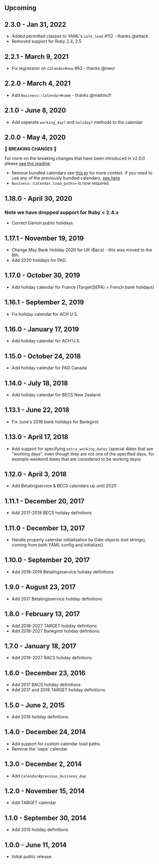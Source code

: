 ## Upcoming

## 2.3.0 - Jan 31, 2022

- Added permitted classes to YAML's `safe_load` #112 - thanks @attack
- Removed support for Ruby 2.4, 2.5

## 2.2.1 - March 9, 2021

- Fix regression on `Calendar#new` #83 - thanks @ineu!

## 2.2.0 - March 4, 2021

- Add `Business::Calendar#name` - thanks @mattmcf!

## 2.1.0 - June 8, 2020

- Add seperate `working_day?` and `holiday?` methods to the calendar

## 2.0.0 - May 4, 2020

🚨 **BREAKING CHANGES** 🚨

For more on the breaking changes that have been introduced in v2.0.0 please [see the readme](README.md#v200-breaking-changes).

- Remove bundled calendars see [this pr](https://github.com/gocardless/business/pull/54) for more context. If you need to use any of the previously bundled calendars, [see here](https://github.com/gocardless/business/tree/b12c186ca6fd4ffdac85175742ff7e4d0a705ef4/lib/business/data)
- `Business::Calendar.load_paths=` is now required

## 1.18.0 - April 30, 2020

### Note we have dropped support for Ruby < 2.4.x

- Correct Danish public holidays

## 1.17.1 - November 19, 2019

- Change May Bank Holiday 2020 for UK (Bacs) - this was moved to the 8th.
- Add 2020 holidays for PAD.

## 1.17.0 - October 30, 2019

- Add holiday calendar for France (Target(SEPA) + French bank holidays)

## 1.16.1 - September 2, 2019

- Fix holiday calendar for ACH U.S.

## 1.16.0 - January 17, 2019

- Add holiday calendar for ACH U.S.

## 1.15.0 - October 24, 2018

- Add holiday calendar for PAD Canada

## 1.14.0 - July 18, 2018

- Add holiday calendar for BECS New Zealand

## 1.13.1 - June 22, 2018

- Fix June's 2018 bank holidays for Bankgirot

## 1.13.0 - April 17, 2018

- Add support for specifying `extra_working_dates` (special dates that are "working days",
  even though they are not one of the specified days, for example weekend dates
  that are considered to be working days)

## 1.12.0 - April 3, 2018

- Add Betalingservice & BECS calendars up until 2020

## 1.11.1 - December 20, 2017

- Add 2017-2018 BECS holiday definitions

## 1.11.0 - December 13, 2017

- Handle properly calendar initialization by Date objects (not strings),
  coming from both YAML config and initialize().


## 1.10.0 - September 20, 2017

- Add 2018-2019 Betalingsservice holiday definitions

## 1.9.0 - August 23, 2017

- Add 2017 Betalingsservice holiday definitions

## 1.8.0 - February 13, 2017

- Add 2018-2027 TARGET holiday defintions
- Add 2018-2027 Bankgirot holiday defintions

## 1.7.0 - January 18, 2017

- Add 2018-2027 BACS holiday defintions

## 1.6.0 - December 23, 2016

- Add 2017 BACS holiday definitions
- Add 2017 and 2018 TARGET holiday definitions

## 1.5.0 - June 2, 2015

- Add 2016 holiday definitions

## 1.4.0 - December 24, 2014

- Add support for custom calendar load paths
- Remove the 'sepa' calendar


## 1.3.0 - December 2, 2014

- Add `Calendar#previous_business_day`


## 1.2.0 - November 15, 2014

- Add TARGET calendar


## 1.1.0 - September 30, 2014

- Add 2015 holiday definitions


## 1.0.0 - June 11, 2014

- Initial public release
